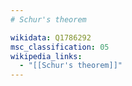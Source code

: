 ```yaml
---
# Schur's theorem

wikidata: Q1786292
msc_classification: 05
wikipedia_links:
  - "[[Schur's theorem]]"
---
```

